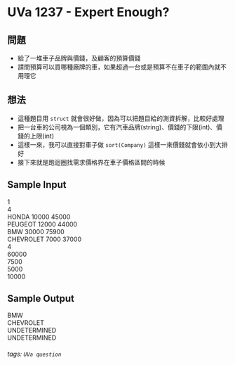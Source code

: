 
# UVa 1237 - Expert Enough?

## 問題
* 給了一堆車子品牌與價錢，及顧客的預算價錢
* 請問預算可以買哪種廠牌的車，如果超過一台或是預算不在車子的範圍內就不用理它

## 想法
* 這種題目用 `struct` 就會很好做，因為可以把題目給的測資拆解，比較好處理
* 把一台車的公司視為一個類別，它有汽車品牌(string)、價錢的下限(int)、價錢的上限(int)
* 這樣一來，我可以直接對車子做 `sort(Company)` 這樣一來價錢就會依小到大排好
* 接下來就是跑迴圈找需求價格界在車子價格區間的時候

## Sample Input
1  
4  
HONDA 10000 45000  
PEUGEOT 12000 44000  
BMW 30000 75900  
CHEVROLET 7000 37000   
4  
60000  
7500  
5000  
10000  

## Sample Output
BMW  
CHEVROLET  
UNDETERMINED  
UNDETERMINED  

###### tags: `UVa question`
  